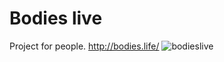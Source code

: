 # Bodies live
Project for people.
http://bodies.life/ 
![bodieslive](https://user-images.githubusercontent.com/31999039/39038557-1f140dbc-4484-11e8-9c55-d7abfb17a87d.jpg)
